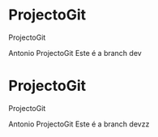 # ProjectoGit
ProjectoGit 

Antonio
ProjectoGit
 Este é a branch dev


# ProjectoGit
ProjectoGit 

Antonio
ProjectoGit
 Este é a branch devzz